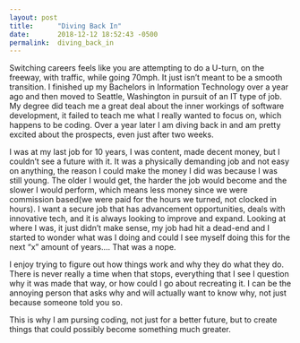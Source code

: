 ```yaml
---
layout: post
title:      "Diving Back In"
date:       2018-12-12 18:52:43 -0500
permalink:  diving_back_in
---
```



Switching careers feels like you are attempting to do a U-turn, on the freeway, with traffic, while going 70mph.  It just isn’t meant to be a smooth transition.  I finished up my Bachelors in Information Technology over a year ago and then moved to Seattle, Washington in pursuit of an IT type of job.  My degree did teach me a great deal about the inner workings of software development, it failed to teach me what I really wanted to focus on, which happens to be coding.  Over a year later I am diving back in and am pretty excited about the prospects, even just after two weeks.

I was at my last job for 10 years, I was content, made decent money, but I couldn’t see a future with it.  It was a physically demanding job and not easy on anything, the reason I could make the money I did was because I was still young.  The older I would get, the harder the job would become and the slower I would perform, which means less money since we were commission based(we were paid for the hours we turned, not clocked in hours).  I want a secure job that has advancement opportunities, deals with innovative tech, and it is always looking to improve and expand.  Looking at where I was, it just didn’t make sense, my job had hit a dead-end and I started to wonder what was I doing and could I see myself doing this for the next “x” amount of years…. That was a nope.

I enjoy trying to figure out how things work and why they do what they do.  There is never really a time when that stops, everything that I see I question why it was made that way, or how could I go about recreating it.  I can be the annoying person that asks why and will actually want to know why, not just because someone told you so.

This is why I am pursing coding, not just for a better future, but to create things that could possibly become something much greater.

